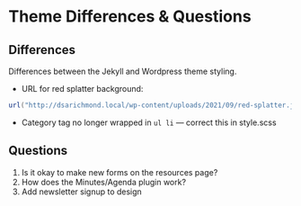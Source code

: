 # Theme Differences & Questions



## Differences

Differences between the Jekyll and Wordpress theme styling.

- URL for red splatter background:

```cs
url("http://dsarichmond.local/wp-content/uploads/2021/09/red-splatter.jpg")
```

- Category tag no longer wrapped in `ul li` &mdash; correct this in style.scss

## Questions

1. Is it okay to make new forms on the resources page?
2. How does the Minutes/Agenda plugin work?
3. Add newsletter signup to design
